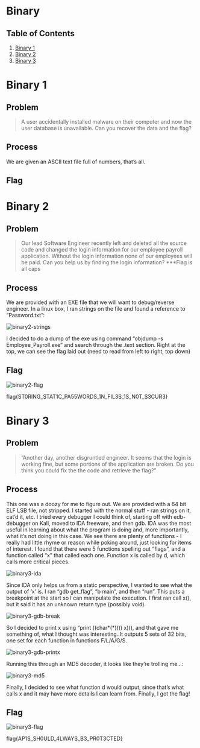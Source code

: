 # Binary
## Table of Contents
1. [Binary 1](#Binary-1)
2. [Binary 2](#Binary-2)
3. [Binary 3](#Binary-3)


# Binary 1
## Problem
>A user accidentally installed malware on their computer and now the user database is unavailable. Can you recover the data and the flag?

## Process
We are given an ASCII text file full of numbers, that’s all.

## Flag

# Binary 2
## Problem
>Our lead Software Engineer recently left and deleted all the source code and changed the login information for our employee payroll application. Without the login information none of our employees will be paid. Can you help us by finding the login information?
***Flag is all caps

## Process
We are provided with an EXE file that we will want to debug/reverse engineer.  In a linux box, I ran strings on the file and found a reference to “Password.txt”:

![binary2-strings](https://github.com/ryokubaka/CTF-Write-Ups/blob/master/NeverLAN-CTF-2019/Binary/Images/binary2-strings.jpg?raw=true)

I decided to do a dump of the exe using command “objdump -s Employee_Payroll.exe” and search through the .text section. Right at the top, we can see the flag laid out (need to read from left to right, top down)

## Flag

![binary2-flag](https://github.com/ryokubaka/CTF-Write-Ups/blob/master/NeverLAN-CTF-2019/Binary/Images/binary2-flag.jpg?raw=true)

flag{ST0RING_STAT1C_PA55WORDS_1N_FIL3S_1S_N0T_S3CUR3}

# Binary 3
## Problem
>”Another day, another disgruntled engineer. It seems that the login is working fine, but some portions of the application are broken. Do you think you could fix the the code and retrieve the flag?”

## Process
This one was a doozy for me to figure out. We are provided with a 64 bit ELF LSB file, not stripped. I started with the normal stuff - ran strings on it, cat’d it, etc.
I tried every debugger I could think of, starting off with edb-debugger on Kali, moved to IDA freeware, and then gdb.  IDA was the most useful in learning about what the program is doing and, more importantly, what it’s not doing in this case.  We see there are plenty of functions - I really had little rhyme or reason while poking around, just looking for items of interest. I found that there were 5 functions spelling out “flags”, and a function called “x” that called each one.  Function x is called by d, which calls more critical pieces.

![binary3-ida](https://github.com/ryokubaka/CTF-Write-Ups/blob/master/NeverLAN-CTF-2019/Binary/Images/binary3-ida.jpg?raw=true)

Since IDA only helps us from a static perspective, I wanted to see what the output of ‘x’ is.  I ran “gdb get_flag”, “b main”, and then “run”.  This puts a breakpoint at the start so I can manipulate the execution.  I first ran call x(), but it said it has an unknown return type (possibly void). 

![binary3-gdb-break](https://github.com/ryokubaka/CTF-Write-Ups/blob/master/NeverLAN-CTF-2019/Binary/Images/binary3-gdb-break.jpg?raw=true)

So I decided to print x using “print ((char*(*)()) x)(), and that gave me something of, what I thought was interesting..It outputs 5 sets of 32 bits, one set for each function in functions F/L/A/G/S.

![binary3-gdb-printx](https://github.com/ryokubaka/CTF-Write-Ups/blob/master/NeverLAN-CTF-2019/Binary/Images/binary3-gdb-printx.jpg?raw=true)

Running this through an MD5 decoder, it looks like they’re trolling me…:

![binary3-md5](https://github.com/ryokubaka/CTF-Write-Ups/blob/master/NeverLAN-CTF-2019/Binary/Images/binary3-md5.jpg?raw=true)

Finally, I decided to see what function d would output, since that’s what calls x and it may have more details I can learn from.  Finally, I got the flag!

## Flag

![binary3-flag](https://github.com/ryokubaka/CTF-Write-Ups/blob/master/NeverLAN-CTF-2019/Binary/Images/binary3-flag.jpg?raw=true)

flag{AP1S_SH0ULD_4LWAYS_B3_PR0T3CTED}